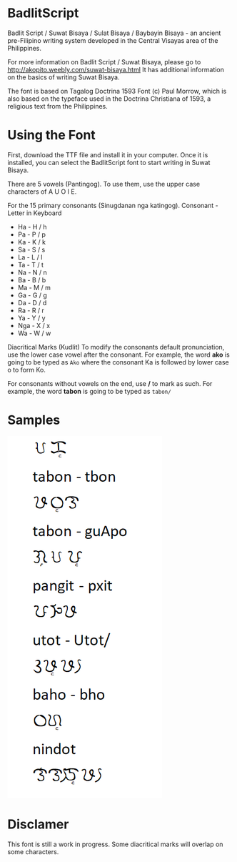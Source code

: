 # BadlitScript
Badlit Script / Suwat Bisaya / Sulat Bisaya / Baybayin Bisaya - an ancient pre-Filipino writing system developed in the Central Visayas area of the Philippines.

For more information on Badlit Script / Suwat Bisaya, please go to http://akopito.weebly.com/suwat-bisaya.html
It has additional information on the basics of writing Suwat Bisaya.

The font is based on Tagalog Doctrina 1593 Font (c) Paul Morrow, which is also based on the typeface used in the Doctrina Christiana of 1593, a religious text from the Philippines.

# Using the Font
First, download the TTF file and install it in your computer. Once it is installed, you can select the BadlitScript font to start writing in Suwat Bisaya.

There are 5 vowels (Pantingog). 
To use them, use the upper case characters of A U O I E.

For the 15 primary consonants (Sinugdanan nga katingog).
Consonant - Letter in Keyboard
* Ha - H / h
* Pa - P / p
* Ka - K / k
* Sa - S / s
* La - L / l
* Ta - T / t
* Na - N / n
* Ba - B / b
* Ma - M / m
* Ga - G / g
* Da - D / d
* Ra - R / r
* Ya - Y / y
* Nga - X / x
* Wa - W / w

Diacritical Marks (Kudlit)
To modify the consonants default pronunciation, use the lower case vowel after the consonant.
For example, the word **ako** is going to be typed as `Ako` where the consonant Ka is followed by lower case o to form Ko.

For consonants without vowels on the end, use **/** to mark as such.
For example, the word **tabon** is going to be typed as `tabon/`

# Samples
![alt text](https://github.com/andrewloable/BadlitScript/blob/master/badlit%20scipt%20samples.PNG "Badlit Script Samples")

# Disclamer
This font is still a work in progress. Some diacritical marks will overlap on some characters.

